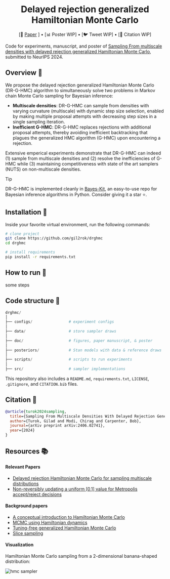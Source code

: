 <div align="center">

# Delayed rejection generalized Hamiltonian Monte Carlo

<!-- ![License](https://img.shields.io/badge/license-MIT-red.svg) 
![Python](https://img.shields.io/badge/python-3.9%2B-blue.svg)
![Numpy](https://img.shields.io/badge/numpy-1.21.2-blue.svg) -->

</div>
<p align="center">
   [📃 <a href="https://arxiv.org/abs/2406.02741" target="_blank">Paper</a> ] • [📊 Poster WIP] • [🐦 Tweet WIP] • [📄 Citation WIP]<br>
</p>

Code for experiments, manuscript, and poster of [Sampling From multiscale densities with delayed rejection generalized Hamiltonian Monte Carlo](https://arxiv.org/abs/2406.02741), submitted to NeurIPS 2024.

## Overview :telescope:

We propose the delayed rejection generalized Hamiltonian Monte Carlo (DR-G-HMC) algorithm to simultaneously solve two problems in Markov chain Monte Carlo sampling for Bayesian inference:

- **Multiscale densities**: DR-G-HMC can sample from densities with varying curvature (multiscale) with dynamic step size selection, enabled by making multiple proposal attempts with decreasing step sizes in a single sampling iteration.
- **Inefficient G-HMC**: DR-G-HMC replaces rejections with additional proposal attempts, thereby avoiding inefficient backtracking that plagues the generalized HMC algorithm (G-HMC) upon encountering a rejection.

Extensive emperical experiments demonstrate that DR-G-HMC can indeed (1) sample from multiscale densities and (2) resolve the inefficiencies of G-HMC while (3) maintaining competitiveness with state of the art samplers (NUTS) on non-multiscale densities.

> [!TIP] 
> DR-G-HMC is implemented cleanly in [Bayes-Kit](https://github.com/flatironinstitute/bayes-kit), an easy-to-use repo for Bayesian inference algorithms in Python. Consider giving it a star :star:.

<!-- 
## Details :mag:

**Background:** Markov chain Monte Carlo (MCMC) methods are a class of algorithms to generate samples from intractable probability densities. Gradient-based MCMC methods, such as Hamiltonian Monte Carlo (HMC), are widely successful because of their efficency in high dimensions.

**Problem:** HMC struggles when the target density is *multiscale* i.e. contains curvature that varies throughout the density. In this setting, a large leapfrog step size is needed to *efficiently* explore low curvature regions, while a small leapfrog step size is needed to *accurately* explore high curvature regions.

Multiscale geometry is a pathology that frequently occurs in hiearchical models all over statistics: small changes to top level parameters may induce drastic changes to lower level parameters. (Also note that preconditioning with a mass matrix only helps with *constant* curvature).

**Solution:** We propose a new MCMC sampler, Delayed Rejection Generalized Hamiltonian Monte Carlo (DR-G-HMC), that can efficiently sample from multiscale densities.

With *delayed rejection*, we can make multiple proposal attempts in the same sampling iteration. If a proposal is rejected, we generate a new proposal with a smaller leapfrog step size, and thus larger acceptance probability. If we start with a large initial step size, we can efficiently explore low curvature regions. If the proposal is rejected, we can (repeatedly) generate a new proposal with a smaller step size, and thus larger acceptance probability, in high curvature regions. This allows for *dynamic* step size selection that can sample from multiscale densities.

With *generalized HMC*, we make this approach more efficient. Instead of using a small step size to traverse an entire HMC trajectory (comprised of many leapfrog steps), generalized HMC uses a small step size for a *single* leapfrog step. This allows for step size adaptation only where needed along a trajectory.

**Bonus:**  -->

## Installation :wrench:

Inside your favorite virtual environment, run the following commands:

```bash
# clone project
git clone https://github.com/gil2rok/drghmc
cd drghmc

# install requirements
pip install -r requirements.txt
```

## How to run :rocket:

some steps

## Code structure :file_folder:

```python
drghmc/
│
├── configs/                # experiment configs
│
├── data/                   # store sampler draws
│
├── doc/                    # figures, paper manuscript, & poster
│
├── posteriors/             # Stan models with data & reference draws
│
├── scripts/                # scripts to run experiments
│
├── src/                    # sampler implementations
```

This repository also includes a `README.md`, `requirements.txt`, `LICENSE`, `.gitignore`, and `CITATION.bib` files.

## Citation :page_facing_up:

```bibtex
@article{turok2024sampling,
  title={Sampling From Multiscale Densities With Delayed Rejection Generalized Hamiltonian Monte Carlo},
  author={Turok, Gilad and Modi, Chirag and Carpenter, Bob},
  journal={arXiv preprint arXiv:2406.02741},
  year={2024}
}
```

## Resources :books:

#### Relevant Papers
- [Delayed rejection Hamiltonian Monte Carlo for sampling multiscale distributions](https://arxiv.org/abs/2110.00610)
- [Non-reversibly updating a uniform [0,1] value for Metropolis accept/reject decisions](https://arxiv.org/abs/2001.11950)

#### Background papers
- [A conceptual introduction to Hamiltonian Monte Carlo](https://arxiv.org/pdf/1701.02434.pdf)
- [MCMC using Hamiltonian dynamics](https://arxiv.org/pdf/1206.1901.pdf)
- [Tuning-free generalized Hamiltonian Monte Carlo](https://proceedings.mlr.press/v151/hoffman22a/hoffman22a.pdf)
- [Slice sampling](https://arxiv.org/abs/physics/0009028)

#### Visualization

Hamiltonian Monte Carlo sampling from a 2-dimensional banana-shaped distribution:

![hmc sampler](https://raw.githubusercontent.com/chi-feng/mcmc-demo/master/docs/hmc.gif)
